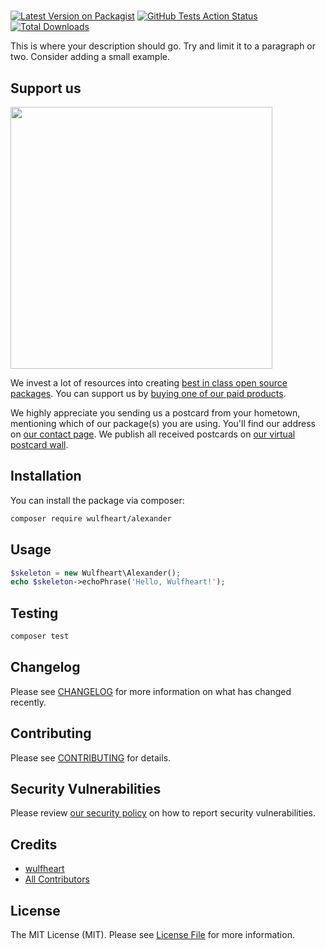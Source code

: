 # 

[![Latest Version on Packagist](https://img.shields.io/packagist/v/wulfheart/alexander.svg?style=flat-square)](https://packagist.org/packages/wulfheart/alexander)
[![GitHub Tests Action Status](https://img.shields.io/github/workflow/status/wulfheart/alexander/run-tests?label=tests)](https://github.com/wulfheart/alexander/actions?query=workflow%3Arun-tests+branch%3Amaster)
[![Total Downloads](https://img.shields.io/packagist/dt/wulfheart/alexander.svg?style=flat-square)](https://packagist.org/packages/wulfheart/alexander)


This is where your description should go. Try and limit it to a paragraph or two. Consider adding a small example.

## Support us

[<img src="https://github-ads.s3.eu-central-1.amazonaws.com/package-skeleton-php.jpg?t=1" width="419px" />](https://spatie.be/github-ad-click/package-skeleton-php)

We invest a lot of resources into creating [best in class open source packages](https://spatie.be/open-source). You can support us by [buying one of our paid products](https://spatie.be/open-source/support-us).

We highly appreciate you sending us a postcard from your hometown, mentioning which of our package(s) you are using. You'll find our address on [our contact page](https://spatie.be/about-us). We publish all received postcards on [our virtual postcard wall](https://spatie.be/open-source/postcards).

## Installation

You can install the package via composer:

```bash
composer require wulfheart/alexander
```

## Usage

``` php
$skeleton = new Wulfheart\Alexander();
echo $skeleton->echoPhrase('Hello, Wulfheart!');
```

## Testing

``` bash
composer test
```

## Changelog

Please see [CHANGELOG](CHANGELOG.md) for more information on what has changed recently.

## Contributing

Please see [CONTRIBUTING](.github/CONTRIBUTING.md) for details.

## Security Vulnerabilities

Please review [our security policy](../../security/policy) on how to report security vulnerabilities.

## Credits

- [wulfheart](https://github.com/wulfheart)
- [All Contributors](../../contributors)

## License

The MIT License (MIT). Please see [License File](LICENSE.md) for more information.
